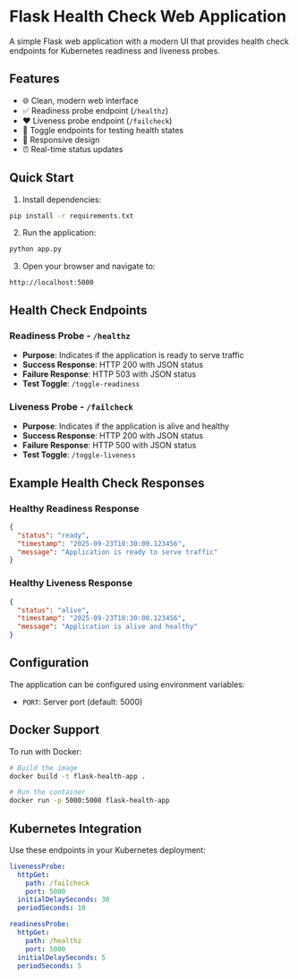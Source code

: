 # Flask Health Check Web Application

A simple Flask web application with a modern UI that provides health check endpoints for Kubernetes readiness and liveness probes.

## Features

- 🌐 Clean, modern web interface
- ✅ Readiness probe endpoint (`/healthz`)
- ❤️ Liveness probe endpoint (`/failcheck`)
- 🔄 Toggle endpoints for testing health states
- 📱 Responsive design
- ⏰ Real-time status updates

## Quick Start

1. Install dependencies:
```bash
pip install -r requirements.txt
```

2. Run the application:
```bash
python app.py
```

3. Open your browser and navigate to:
```
http://localhost:5000
```

## Health Check Endpoints

### Readiness Probe - `/healthz`
- **Purpose**: Indicates if the application is ready to serve traffic
- **Success Response**: HTTP 200 with JSON status
- **Failure Response**: HTTP 503 with JSON status
- **Test Toggle**: `/toggle-readiness`

### Liveness Probe - `/failcheck`
- **Purpose**: Indicates if the application is alive and healthy
- **Success Response**: HTTP 200 with JSON status  
- **Failure Response**: HTTP 500 with JSON status
- **Test Toggle**: `/toggle-liveness`

## Example Health Check Responses

### Healthy Readiness Response
```json
{
  "status": "ready",
  "timestamp": "2025-09-23T10:30:00.123456",
  "message": "Application is ready to serve traffic"
}
```

### Healthy Liveness Response
```json
{
  "status": "alive", 
  "timestamp": "2025-09-23T10:30:00.123456",
  "message": "Application is alive and healthy"
}
```

## Configuration

The application can be configured using environment variables:

- `PORT`: Server port (default: 5000)

## Docker Support

To run with Docker:

```bash
# Build the image
docker build -t flask-health-app .

# Run the container
docker run -p 5000:5000 flask-health-app
```

## Kubernetes Integration

Use these endpoints in your Kubernetes deployment:

```yaml
livenessProbe:
  httpGet:
    path: /failcheck
    port: 5000
  initialDelaySeconds: 30
  periodSeconds: 10

readinessProbe:
  httpGet:
    path: /healthz
    port: 5000
  initialDelaySeconds: 5
  periodSeconds: 5
```

